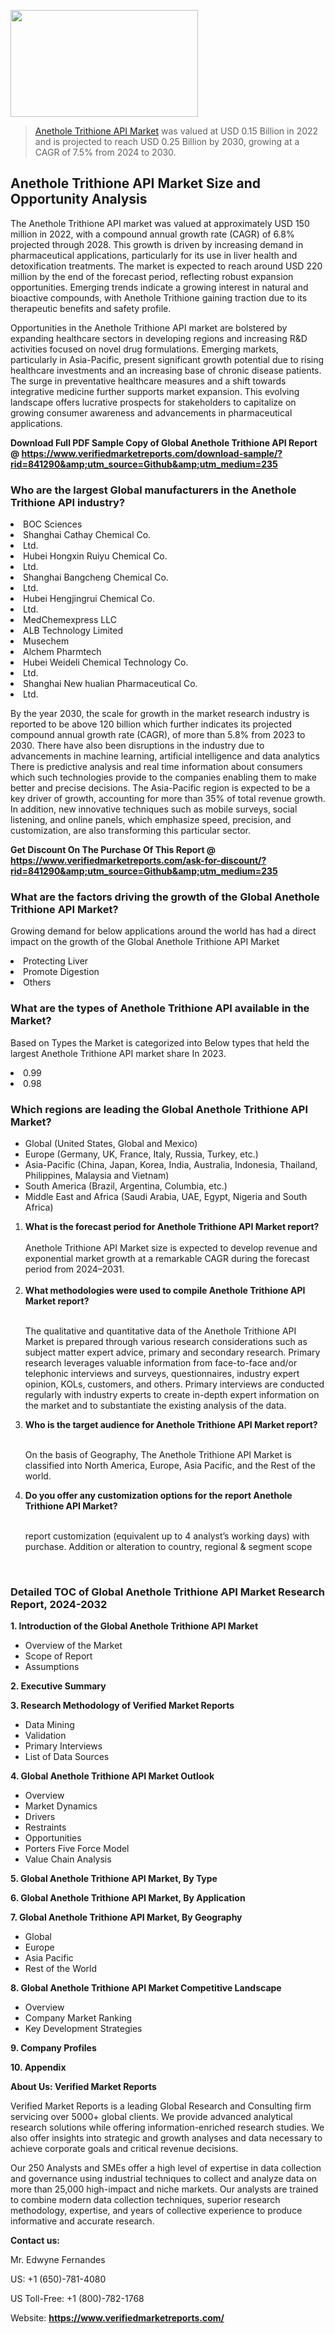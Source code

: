 <img src="https://ffe5etoiles.com/wp-content/uploads/2024/12/MST1-300x171.png" alt="" width="300" height="171" class="alignnone size-medium wp-image-20088" /><blockquote><p><p><a href="https://www.verifiedmarketreports.com/download-sample/?rid=841290&utm_source=Github&utm_medium=235" target="_blank">Anethole Trithione API Market</a> was valued at USD 0.15 Billion in 2022 and is projected to reach USD 0.25 Billion by 2030, growing at a CAGR of 7.5% from 2024 to 2030.</p></blockquote><p><h2>Anethole Trithione API Market Size and Opportunity Analysis</h2><p>The Anethole Trithione API market was valued at approximately USD 150 million in 2022, with a compound annual growth rate (CAGR) of 6.8% projected through 2028. This growth is driven by increasing demand in pharmaceutical applications, particularly for its use in liver health and detoxification treatments. The market is expected to reach around USD 220 million by the end of the forecast period, reflecting robust expansion opportunities. Emerging trends indicate a growing interest in natural and bioactive compounds, with Anethole Trithione gaining traction due to its therapeutic benefits and safety profile.</p><p>Opportunities in the Anethole Trithione API market are bolstered by expanding healthcare sectors in developing regions and increasing R&D activities focused on novel drug formulations. Emerging markets, particularly in Asia-Pacific, present significant growth potential due to rising healthcare investments and an increasing base of chronic disease patients. The surge in preventative healthcare measures and a shift towards integrative medicine further supports market expansion. This evolving landscape offers lucrative prospects for stakeholders to capitalize on growing consumer awareness and advancements in pharmaceutical applications.</p></p><p class=""><strong>Download Full PDF Sample Copy of Global Anethole Trithione API Report @ <a href="https://www.verifiedmarketreports.com/download-sample/?rid=841290&amp;utm_source=Github&amp;utm_medium=235" target="_blank">https://www.verifiedmarketreports.com/download-sample/?rid=841290&amp;utm_source=Github&amp;utm_medium=235</a></strong></p><h3 id="" class="">Who are the largest Global manufacturers in the Anethole Trithione API industry?</h3><p><li>BOC Sciences</li><li> Shanghai Cathay Chemical Co.</li><li> Ltd.</li><li> Hubei Hongxin Ruiyu Chemical Co.</li><li> Ltd.</li><li> Shanghai Bangcheng Chemical Co.</li><li> Ltd.</li><li> Hubei Hengjingrui Chemical Co.</li><li> Ltd.</li><li> MedChemexpress LLC</li><li> ALB Technology Limited</li><li> Musechem</li><li> Alchem Pharmtech</li><li> Hubei Weideli Chemical Technology Co.</li><li> Ltd.</li><li> Shanghai New hualian Pharmaceutical Co.</li><li> Ltd.</li></p><div class=""><div class="" dir="" data-message-author-role="" data-message-id="" data-message-model-slug=""><div class=""><div class=""><div class=""><div class="" dir="" data-message-author-role="" data-message-id="" data-message-model-slug=""><div class=""><div class=""><p>By the year 2030, the scale for growth in the market research industry is reported to be above 120 billion which further indicates its projected compound annual growth rate (CAGR), of more than 5.8% from 2023 to 2030. There have also been disruptions in the industry due to advancements in machine learning, artificial intelligence and data analytics There is predictive analysis and real time information about consumers which such technologies provide to the companies enabling them to make better and precise decisions. The Asia-Pacific region is expected to be a key driver of growth, accounting for more than 35% of total revenue growth. In addition, new innovative techniques such as mobile surveys, social listening, and online panels, which emphasize speed, precision, and customization, are also transforming this particular sector.</p><p><strong>Get Discount On The Purchase Of This Report @&nbsp; <a href="https://www.verifiedmarketreports.com/ask-for-discount/?rid=841290&amp;utm_source=Github&amp;utm_medium=235" target="_blank">https://www.verifiedmarketreports.com/ask-for-discount/?rid=841290&amp;utm_source=Github&amp;utm_medium=235</a></strong></p></div></div></div></div></div></div></div></div><h3 id="" class="">What are the factors driving the growth of the Global Anethole Trithione API Market?</h3><p id="" class="">Growing demand for below applications around the world has had a direct impact on the growth of the Global Anethole Trithione API Market</p><p id="" class=""><li>Protecting Liver</li><li> Promote Digestion</li><li> Others</li></p><h3 id="" class="">What are the types of Anethole Trithione API available in the Market?</h3><p id="" class="">Based on Types the Market is categorized into Below types that held the largest Anethole Trithione API market share In 2023.</p><p id="" class=""><li>0.99</li><li> 0.98</li></p><h3 id="" class="">Which regions are leading the Global Anethole Trithione API Market?</h3><ul><li>Global (United States, Global and Mexico)</li><li>Europe (Germany, UK, France, Italy, Russia, Turkey, etc.)</li><li>Asia-Pacific (China, Japan, Korea, India, Australia, Indonesia, Thailand, Philippines, Malaysia and Vietnam)</li><li>South America (Brazil, Argentina, Columbia, etc.)</li><li>Middle East and Africa (Saudi Arabia, UAE, Egypt, Nigeria and South Africa)</li></ul><p><ol><li><strong>What is the forecast period for Anethole Trithione API Market report?<br /></strong><br /><span data-sheets-root="1" data-sheets-value="{&quot;1&quot;:2,&quot;2&quot;:&quot;XXXX size is expected to develop revenue and exponential market growth at a remarkable CAGR during the forecast period from 2024&ndash;2030.&quot;}" data-sheets-userformat="{&quot;2&quot;:12674,&quot;4&quot;:{&quot;1&quot;:2,&quot;2&quot;:16776960},&quot;10&quot;:2,&quot;11&quot;:0,&quot;15&quot;:&quot;Arial&quot;,&quot;16&quot;:12}">Anethole Trithione API Market size is expected to develop revenue and exponential market growth at a remarkable CAGR during the forecast period from 2024&ndash;2031.</span><br /><br /></li><li><strong>What methodologies were used to compile Anethole Trithione API Market report?<br /><br /></strong><p>The qualitative and quantitative data of the&nbsp;Anethole Trithione API Market is prepared through various research considerations such as subject matter expert advice, primary and secondary research. Primary research leverages valuable information from face-to-face and/or telephonic interviews and surveys, questionnaires, industry expert opinion, KOLs, customers, and others. Primary interviews are conducted regularly with industry experts to create in-depth expert information on the market and to substantiate the existing analysis of the data.&nbsp;</p></li><li><strong>Who is the target audience for Anethole Trithione API Market report?<br /><br /></strong><p>On the basis of Geography, The&nbsp;Anethole Trithione API Market is classified into North America, Europe, Asia Pacific, and the Rest of the world.</p></li><li><strong>Do you offer any customization options for the report Anethole Trithione API Market?<br /><br /></strong><p>report customization (equivalent up to 4 analyst&rsquo;s working days) with purchase. Addition or alteration to country, regional &amp; segment scope</p><p>&nbsp;</p></li></ol></p><h3 id="" class="">Detailed TOC of Global Anethole Trithione API Market Research Report, 2024-2032</h3><p id="" class=""><strong>1. Introduction of the Global Anethole Trithione API Market</strong></p><ul><li>Overview of the Market</li><li>Scope of Report</li><li>Assumptions</li></ul><p id="" class=""><strong>2. Executive Summary</strong></p><p id="" class=""><strong>3. Research Methodology of&nbsp;Verified Market Reports</strong></p><ul><li>Data Mining</li><li>Validation</li><li>Primary Interviews</li><li>List of Data Sources</li></ul><p id="" class=""><strong>4. Global Anethole Trithione API Market Outlook</strong></p><ul><li>Overview</li><li>Market Dynamics</li><li>Drivers</li><li>Restraints</li><li>Opportunities</li><li>Porters Five Force Model</li><li>Value Chain Analysis</li></ul><p id="" class=""><strong>5. Global Anethole Trithione API Market, By&nbsp;Type</strong></p><p id="" class=""><strong>6. Global Anethole Trithione API Market, By Application</strong></p><p id="" class=""><strong>7. Global Anethole Trithione API Market, By Geography</strong></p><ul><li>Global</li><li>Europe</li><li>Asia Pacific</li><li>Rest of the World</li></ul><p id="" class=""><strong>8. Global Anethole Trithione API Market Competitive Landscape</strong></p><ul><li>Overview</li><li>Company Market Ranking</li><li>Key Development Strategies</li></ul><p id="" class=""><strong>9. Company Profiles</strong></p><p id="" class=""><strong>10. Appendix</strong></p><p id="" class=""><strong>About Us: Verified Market Reports</strong></p><p id="" class="">Verified Market Reports is a leading Global Research and Consulting firm servicing over 5000+ global clients. We provide advanced analytical research solutions while offering information-enriched research studies. We also offer insights into strategic and growth analyses and data necessary to achieve corporate goals and critical revenue decisions.</p><p id="" class="">Our 250 Analysts and SMEs offer a high level of expertise in data collection and governance using industrial techniques to collect and analyze data on more than 25,000 high-impact and niche markets. Our analysts are trained to combine modern data collection techniques, superior research methodology, expertise, and years of collective experience to produce informative and accurate research.</p><p id="" class=""><strong>Contact us:</strong></p><p id="" class="">Mr. Edwyne Fernandes</p><p id="" class="">US: +1 (650)-781-4080</p><p id="" class="">US Toll-Free: +1 (800)-782-1768</p><p id="" class="">Website: <a target="" data-test-app-aware-link=""><strong>https://www.verifiedmarketreports.com/</strong></a></p>
